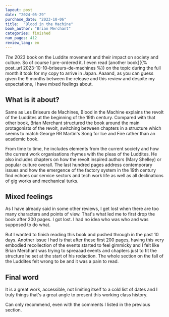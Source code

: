 ```yaml
---
layout: post
date: "2024-05-29"
purchase_date: "2023-10-06"
title:  "Blood in the Machine"
book_author: "Brian Merchant"
categories: finished
num_pages: 412
review_lang: en
---
```


*The* 2023 book on the Luddite movement and their impact on society and culture. So of course I pre-ordered it. I even read [another book]({% post_url 2023-10-10-briseurs-de-machines %}) on the topic during the full month it took for my copy to arrive in Japan. Aaaand, as you can guess given the 9 months between the release and this review and despite my expectations, I have mixed feelings about.

## What is it about?

Same as Les Briseurs de Machines, Blood in the Machine explains the revolt of the Luddites at the beginning of the 19th century. Compared with that other book, Brian Merchant structured the book around the main protagonists of the revolt, switching between chapters in a structure which seems to match George RR Martin's Song for Ice and Fire rather than an academic book.

From time to time, he includes elements from the current society and how the current work organisations rhymes with the pleas of the Luddites. He also includes chapters on how the revolt inspired authors (Mary Shelley) or popular culture overall. The last hundred pages address contemporary issues and how the emergence of the factory system in the 19th century find echoes our service sectors and tech work life as well as all declinations of gig works and mechanical turks.

## Mixed feelings

As I have already said in some other reviews, I get lost when there are too many characters and points of view. That's what led me to first drop the book after 200 pages. I got lost. I had no idea who was who and was supposed to do what.

But I wanted to finish reading this book and pushed through in the past 10 days. Another issue I had is that after these first 200 pages, having this very embodied recollection of the events started to feel gimmicky and I felt like Brian Merchant was trying to spreaaad events and chapters just to fit the structure he set at the start of his redaction. The whole section on the fall of the Luddites felt wrong to be and it was a pain to read.

## Final word

It is a great work, accessible, not limiting itself to a cold list of dates and I truly things that's a great angle to present this working class history.

Can only recommend, even with the comments I listed in the previous section.